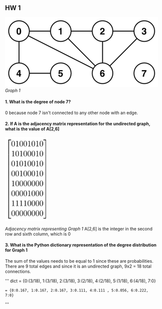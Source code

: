 ## HW 1

![](https://github.com/Naturalenemy07/Algo/blob/main/undirgraph.jpg)
*Graph 1*

#### 1. What is the degree of node 7?
0 because node 7 isn't connected to any other node with an edge.
#### 2. If A is the adjacency matrix representation for the undirected graph, what is the value of A[2,6]
![](https://github.com/Naturalenemy07/Algo/blob/main/adjmtx.PNG)

*Adjacency matrix representing Graph 1*
A[2,6] is the integer in the second row and sixth column, which is 0

#### 3. What is the Python dictionary representation of the degree distribution  for Graph 1
The sum of the values needs to be equal to 1 since these are probabilities.  There are 9 total edges and since it is an undirected graph, 9x2 = 18 total connections.  

'''
dict = {0:(3/18), 1:(3/18), 2:(3/18), 3:(2/18), 4:(2/18), 5:(1/18), 6:(4/18), 7:0}
    
    = {0:0.167, 1:0.167, 2:0.167, 3:0.111, 4:0.111 , 5:0.056, 6:0.222, 7:0}
'''
